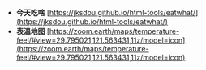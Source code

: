 - **今天吃啥**   [https://jksdou.github.io/html-tools/eatwhat/](https://jksdou.github.io/html-tools/eatwhat/)
- **表温地图**   [https://zoom.earth/maps/temperature-feel/#view=29.795021,121.563431,11z/model=icon](https://zoom.earth/maps/temperature-feel/#view=29.795021,121.563431,11z/model=icon)